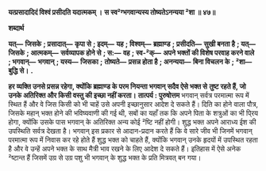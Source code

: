 **यत्प्रसादादिदं विश्वं प्रसीदति यदात्मकम् ।** **स स्व²ग्भगवान्यस्य तोष्यतेऽनन्यया ²शा ॥ ४७॥** 

**शब्दार्थ** 

**यत्—** **जिसके** **; प्रसादात्—** **कृपा से** **; इदम्—** **यह** **; विश्वम्—** **ब्रह्माण्ड** **; प्रसीदति—** **सुखी बनता है** **; यत्—** **जिसके** **; आत्मकम्—** **सर्वव्यापक होने से** **; स:—** **वह** **; स्व-²क्—** **अपने भक्तों की विशेष परवाह करने वाले** **; भगवान्—** **भगवान्** **; यस्य—** **जिसका** **;** **तोष्यते—** **प्रसन्न होता है** **; अनन्यया—** **बिना विचलन के** **; ²शा—** **बुद्धि से।** **.** 

**हर व्यक्ति उनसे प्रसन्न रहेगा, क्योंकि ब्रह्माण्ड के परम नियन्ता भगवान् सदैव ऐसे भक्त से** **तुष्ट रहते हैं, जो उनके अतिरिक्त और किसी वस्तु की इच्छा नहीं करता।** **तात्पर्य : पुरुषोत्तम** भगवान् सर्वत्र परमात्मा रूप में स्थित हैं और वे जिस किसी को भी चाहें उसे अपनी इच्छानुसार आदेश दे सकते हैं। दिति का होने वाला पौत्र, जिसके महान् भक्त होने की भविष्यवाणी की गई थी, सबों का यहाँ तक कि अपने पिता के शत्रुओं का भी पि्रय होगा, क्योंकि उसके पास भगवान् के अतिरिक्त अन्य कोई ²ष्टि नहीं होगी। शुद्ध भक्त अपने आराध्य ईश की उपस्थिति सर्वत्र देखता है। भगवान् इस प्रकार से आदान-प्रदान करते हैं कि वे सारे जीव भी जिनमें भगवान् परमात्मा रूप में निवास कर रहे होते हैं शुद्ध भक्त को चाहते हैं, क्योंकि भगवान् उनके हृदयों में उपस्थित रहता है और वे उन्हें अपने भक्त के साथ मैत्री भाव रखने के लिए आदेश दे सकते हैं। इतिहास में ऐसे अनेक ²ष्टान्त हैं जिसमें उग्र से उग्र पशु भी भगवान् के शुद्ध भक्त के प्रति मित्रवत् बन गया।  